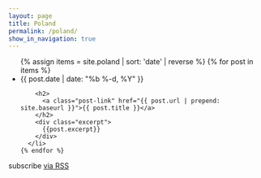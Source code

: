 ```yaml
---
layout: page
title: Poland
permalink: /poland/
show_in_navigation: true
---
```


<div class="home">  

  <ul class="post-list">    
  	{% assign items = site.poland | sort: 'date' | reverse %}
    {% for post in items %}
      <li>
        <span class="post-meta">{{ post.date | date: "%b %-d, %Y" }}</span>

        <h2>
          <a class="post-link" href="{{ post.url | prepend: site.baseurl }}">{{ post.title }}</a>
        </h2>
        <div class="excerpt">
          {{post.excerpt}}
        </div>
      </li>
    {% endfor %}
  </ul>

  <p class="rss-subscribe">subscribe <a href="{{ "/feed.xml" | prepend: site.baseurl }}" target="_blank" class='subscribe'>via RSS</a></p>

</div>